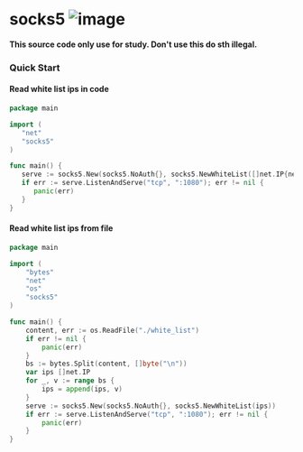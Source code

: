 # socks5 ![image](https://user-images.githubusercontent.com/38686456/120624664-7e1d0600-c493-11eb-8d93-e70721ad004e.png)


**This source code only use for study. Don't use this do sth illegal.**



### Quick Start

#### Read white list ips in code

```go
package main

import (
   "net"
   "socks5"
)

func main() {
   serve := socks5.New(socks5.NoAuth{}, socks5.NewWhiteList([]net.IP{net.IP("127.0.0.1")}))
   if err := serve.ListenAndServe("tcp", ":1080"); err != nil {
      panic(err)
   }
}
```

#### Read white list ips from file

```go
package main

import (
	"bytes"
	"net"
	"os"
	"socks5"
)

func main() {
	content, err := os.ReadFile("./white_list")
	if err != nil {
		panic(err)
	}
	bs := bytes.Split(content, []byte("\n"))
	var ips []net.IP
	for _, v := range bs {
		ips = append(ips, v)
	}
	serve := socks5.New(socks5.NoAuth{}, socks5.NewWhiteList(ips))
	if err := serve.ListenAndServe("tcp", ":1080"); err != nil {
		panic(err)
	}
}
```
